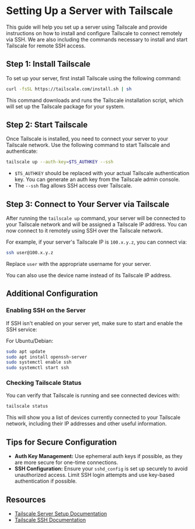 # Setting Up a Server with Tailscale

This guide will help you set up a server using Tailscale and provide instructions on how to install and configure Tailscale to connect remotely via SSH. We are also including the commands necessary to install and start Tailscale for remote SSH access.

## Step 1: Install Tailscale

To set up your server, first install Tailscale using the following command:

```sh
curl -fsSL https://tailscale.com/install.sh | sh
```

This command downloads and runs the Tailscale installation script, which will set up the Tailscale package for your system.

## Step 2: Start Tailscale

Once Tailscale is installed, you need to connect your server to your Tailscale network. Use the following command to start Tailscale and authenticate:

```sh
tailscale up --auth-key=$TS_AUTHKEY --ssh
```

- `$TS_AUTHKEY` should be replaced with your actual Tailscale authentication key. You can generate an auth key from the Tailscale admin console.
- The `--ssh` flag allows SSH access over Tailscale.

## Step 3: Connect to Your Server via Tailscale

After running the `tailscale up` command, your server will be connected to your Tailscale network and will be assigned a Tailscale IP address. You can now connect to it remotely using SSH over the Tailscale network.

For example, if your server's Tailscale IP is `100.x.y.z`, you can connect via:

```sh
ssh user@100.x.y.z
```

Replace `user` with the appropriate username for your server.

You can also use the device name instead of its Tailscale IP address.

## Additional Configuration

### Enabling SSH on the Server

If SSH isn't enabled on your server yet, make sure to start and enable the SSH service:

For Ubuntu/Debian:

```sh
sudo apt update
sudo apt install openssh-server
sudo systemctl enable ssh
sudo systemctl start ssh
```

### Checking Tailscale Status

You can verify that Tailscale is running and see connected devices with:

```sh
tailscale status
```

This will show you a list of devices currently connected to your Tailscale network, including their IP addresses and other useful information.

## Tips for Secure Configuration

- **Auth Key Management:** Use ephemeral auth keys if possible, as they are more secure for one-time connections.
- **SSH Configuration:** Ensure your `sshd_config` is set up securely to avoid unauthorized access. Limit SSH login attempts and use key-based authentication if possible.

## Resources

- [Tailscale Server Setup Documentation](https://tailscale.com/kb/1245/set-up-servers)
- [Tailscale SSH Documentation](https://tailscale.com/kb/1193/enabling-ssh/)


